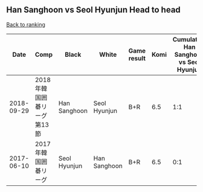 ## Han Sanghoon vs Seol Hyunjun Head to head

[Back to ranking](../../index.md)




| **Date** | **Comp** | **Black** | **White** | **Game result** | **Komi** | **Cumulative Han Sanghoon vs Seol Hyunjun** | **Han Sanghoon streak** | **Seol Hyunjun streak** | 
| --- | --- | --- | --- | --- | --- | --- | --- | --- |
| 2018-09-29 | 2018年韓国囲碁リーグ第13節 | Han Sanghoon | Seol Hyunjun | B+R | 6.5 | 1:1 | 1 | 0 | 
| 2017-06-10 | 2017年韓国囲碁リーグ | Seol Hyunjun | Han Sanghoon | B+R | 6.5 | 0:1 | 0 | 1 |




